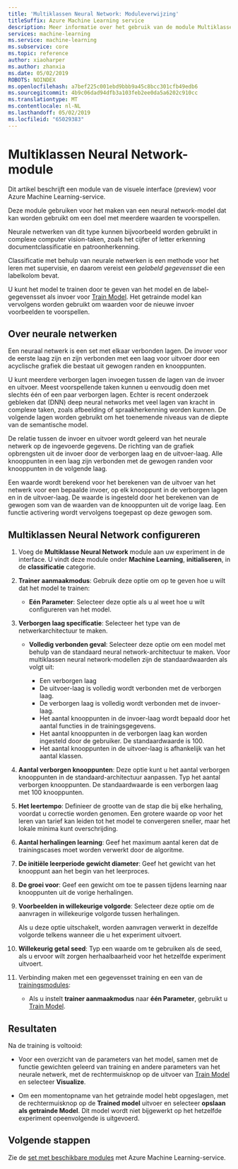 ```yaml
---
title: 'Multiklassen Neural Network: Moduleverwijzing'
titleSuffix: Azure Machine Learning service
description: Meer informatie over het gebruik van de module Multiklasse Neural Network in Azure Machine Learning-service te maken van een neural network-model dat kan worden gebruikt om een doel met meerdere waarden te voorspellen.
services: machine-learning
ms.service: machine-learning
ms.subservice: core
ms.topic: reference
author: xiaoharper
ms.author: zhanxia
ms.date: 05/02/2019
ROBOTS: NOINDEX
ms.openlocfilehash: a7bef225c001ebd9bbb9a45c8bcc301cfb49edb6
ms.sourcegitcommit: 4b9c06dad94dfb3a103feb2ee0da5a6202c910cc
ms.translationtype: MT
ms.contentlocale: nl-NL
ms.lasthandoff: 05/02/2019
ms.locfileid: "65029383"
---
```

# <a name="multiclass-neural-network-module"></a>Multiklassen Neural Network-module

Dit artikel beschrijft een module van de visuele interface (preview) voor Azure Machine Learning-service.

Deze module gebruiken voor het maken van een neural network-model dat kan worden gebruikt om een doel met meerdere waarden te voorspellen. 

Neurale netwerken van dit type kunnen bijvoorbeeld worden gebruikt in complexe computer vision-taken, zoals het cijfer of letter erkenning documentclassificatie en patroonherkenning.

Classificatie met behulp van neurale netwerken is een methode voor het leren met supervisie, en daarom vereist een *gelabeld gegevensset* die een labelkolom bevat.

U kunt het model te trainen door te geven van het model en de label-gegevensset als invoer voor [Train Model](./train-model.md). Het getrainde model kan vervolgens worden gebruikt om waarden voor de nieuwe invoer voorbeelden te voorspellen.  

## <a name="about-neural-networks"></a>Over neurale netwerken

Een neuraal netwerk is een set met elkaar verbonden lagen. De invoer voor de eerste laag zijn en zijn verbonden met een laag voor uitvoer door een acyclische grafiek die bestaat uit gewogen randen en knooppunten.

U kunt meerdere verborgen lagen invoegen tussen de lagen van de invoer en uitvoer. Meest voorspellende taken kunnen u eenvoudig doen met slechts één of een paar verborgen lagen. Echter is recent onderzoek gebleken dat (DNN) deep neural networks met veel lagen van kracht in complexe taken, zoals afbeelding of spraakherkenning worden kunnen. De volgende lagen worden gebruikt om het toenemende niveaus van de diepte van de semantische model.

De relatie tussen de invoer en uitvoer wordt geleerd van het neurale netwerk op de ingevoerde gegevens. De richting van de grafiek opbrengsten uit de invoer door de verborgen laag en de uitvoer-laag. Alle knooppunten in een laag zijn verbonden met de gewogen randen voor knooppunten in de volgende laag.

Een waarde wordt berekend voor het berekenen van de uitvoer van het netwerk voor een bepaalde invoer, op elk knooppunt in de verborgen lagen en in de uitvoer-laag. De waarde is ingesteld door het berekenen van de gewogen som van de waarden van de knooppunten uit de vorige laag. Een functie activering wordt vervolgens toegepast op deze gewogen som.

## <a name="configure-multiclass-neural-network"></a>Multiklassen Neural Network configureren

1. Voeg de **Multiklasse Neural Network** module aan uw experiment in de interface. U vindt deze module onder **Machine Learning**, **initialiseren**, in de **classificatie** categorie.

2. **Trainer aanmaakmodus**: Gebruik deze optie om op te geven hoe u wilt dat het model te trainen:

    - **Eén Parameter**: Selecteer deze optie als u al weet hoe u wilt configureren van het model.

    

3. **Verborgen laag specificatie**: Selecteer het type van de netwerkarchitectuur te maken.

    - **Volledig verbonden geval**: Selecteer deze optie om een model met behulp van de standaard neural network-architectuur te maken. Voor multiklassen neural network-modellen zijn de standaardwaarden als volgt uit:

        - Een verborgen laag
        - De uitvoer-laag is volledig wordt verbonden met de verborgen laag.
        - De verborgen laag is volledig wordt verbonden met de invoer-laag.
        - Het aantal knooppunten in de invoer-laag wordt bepaald door het aantal functies in de trainingsgegevens.
        - Het aantal knooppunten in de verborgen laag kan worden ingesteld door de gebruiker. De standaardwaarde is 100.
        - Het aantal knooppunten in de uitvoer-laag is afhankelijk van het aantal klassen.
  
   

5. **Aantal verborgen knooppunten**: Deze optie kunt u het aantal verborgen knooppunten in de standaard-architectuur aanpassen. Typ het aantal verborgen knooppunten. De standaardwaarde is een verborgen laag met 100 knooppunten.

6. **Het leertempo**: Definieer de grootte van de stap die bij elke herhaling, voordat u correctie worden genomen. Een grotere waarde op voor het leren van tarief kan leiden tot het model te convergeren sneller, maar het lokale minima kunt overschrijding.

7. **Aantal herhalingen learning**: Geef het maximum aantal keren dat de trainingscases moet worden verwerkt door de algoritme.

8. **De initiële leerperiode gewicht diameter**: Geef het gewicht van het knooppunt aan het begin van het leerproces.

9. **De groei voor**: Geef een gewicht om toe te passen tijdens learning naar knooppunten uit de vorige herhalingen.
  
11. **Voorbeelden in willekeurige volgorde**: Selecteer deze optie om de aanvragen in willekeurige volgorde tussen herhalingen.

    Als u deze optie uitschakelt, worden aanvragen verwerkt in dezelfde volgorde telkens wanneer die u het experiment uitvoert.

12. **Willekeurig getal seed**: Typ een waarde om te gebruiken als de seed, als u ervoor wilt zorgen herhaalbaarheid voor het hetzelfde experiment uitvoert.

14. Verbinding maken met een gegevensset training en een van de [trainingsmodules](module-reference.md): 

    - Als u instelt **trainer aanmaakmodus** naar **één Parameter**, gebruikt u [Train Model](train-model.md).  
  

## <a name="results"></a>Resultaten

Na de training is voltooid:

- Voor een overzicht van de parameters van het model, samen met de functie gewichten geleerd van training en andere parameters van het neurale netwerk, met de rechtermuisknop op de uitvoer van [Train Model](./train-model.md) en selecteer **Visualize**.  

- Om een momentopname van het getrainde model hebt opgeslagen, met de rechtermuisknop op de **Trained model** uitvoer en selecteer **opslaan als getrainde Model**. Dit model wordt niet bijgewerkt op het hetzelfde experiment opeenvolgende is uitgevoerd.


## <a name="next-steps"></a>Volgende stappen

Zie de [set met beschikbare modules](module-reference.md) met Azure Machine Learning-service. 